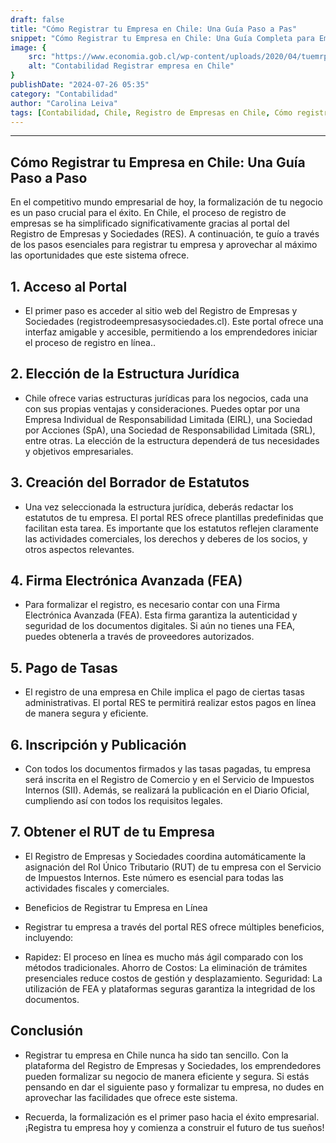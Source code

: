 ```yaml
---
draft: false
title: "Cómo Registrar tu Empresa en Chile: Una Guía Paso a Pas"
snippet: "Cómo Registrar tu Empresa en Chile: Una Guía Completa para Emprendedores."
image: {
    src: "https://www.economia.gob.cl/wp-content/uploads/2020/04/tuemrpesaenundia.png",
    alt: "Contabilidad Registrar empresa en Chile"
}
publishDate: "2024-07-26 05:35"
category: "Contabilidad"
author: "Carolina Leiva"
tags: [Contabilidad, Chile, Registro de Empresas en Chile, Cómo registrar una empresa en Chile ]
---
```

---

## <div class="text-gray-300">Cómo Registrar tu Empresa en Chile: Una Guía Paso a Paso</div> 
En el competitivo mundo empresarial de hoy, la formalización de tu negocio es un paso crucial para el éxito. En Chile, el proceso de registro de empresas se ha simplificado significativamente gracias al portal del Registro de Empresas y Sociedades (RES). A continuación, te guío a través de los pasos esenciales para registrar tu empresa y aprovechar al máximo las oportunidades que este sistema ofrece.

## <div class="text-gray-300">1. Acceso al Portal</div> 

- El primer paso es acceder al sitio web del Registro de Empresas y Sociedades <a class="text-gray-100">(registrodeempresasysociedades.cl)</a>. Este portal ofrece una interfaz amigable y accesible, permitiendo a los emprendedores iniciar el proceso de registro en línea..

## <div class="text-gray-300">2. Elección de la Estructura Jurídica</div> 
- Chile ofrece varias estructuras jurídicas para los negocios, cada una con sus propias ventajas y consideraciones. Puedes optar por una Empresa Individual de Responsabilidad Limitada (EIRL), una Sociedad por Acciones (SpA), una Sociedad de Responsabilidad Limitada (SRL), entre otras. La elección de la estructura dependerá de tus necesidades y objetivos empresariales.

## <div class="text-gray-300">3. Creación del Borrador de Estatutos</div> 
- Una vez seleccionada la estructura jurídica, deberás redactar los estatutos de tu empresa. El portal RES ofrece plantillas predefinidas que facilitan esta tarea. Es importante que los estatutos reflejen claramente las actividades comerciales, los derechos y deberes de los socios, y otros aspectos relevantes.

## <div class="text-gray-300">4. Firma Electrónica Avanzada (FEA)</div> 
- Para formalizar el registro, es necesario contar con una Firma Electrónica Avanzada (FEA). Esta firma garantiza la autenticidad y seguridad de los documentos digitales. Si aún no tienes una FEA, puedes obtenerla a través de proveedores autorizados.

## <div class="text-gray-300">5. Pago de Tasas</div> 
- El registro de una empresa en Chile implica el pago de ciertas tasas administrativas. El portal RES te permitirá realizar estos pagos en línea de manera segura y eficiente.
## <div class="text-gray-300">6. Inscripción y Publicación</div> 
- Con todos los documentos firmados y las tasas pagadas, tu empresa será inscrita en el Registro de Comercio y en el Servicio de Impuestos Internos (SII). Además, se realizará la publicación en el Diario Oficial, cumpliendo así con todos los requisitos legales.

## <div class="text-gray-300">7. Obtener el RUT de tu Empresa</div> 
- El Registro de Empresas y Sociedades coordina automáticamente la asignación del Rol Único Tributario (RUT) de tu empresa con el Servicio de Impuestos Internos. Este número es esencial para todas las actividades fiscales y comerciales.

- Beneficios de Registrar tu Empresa en Línea

- Registrar tu empresa a través del portal RES ofrece múltiples beneficios, incluyendo:

- Rapidez: El proceso en línea es mucho más ágil comparado con los métodos tradicionales.
Ahorro de Costos: La eliminación de trámites presenciales reduce costos de gestión y desplazamiento.
Seguridad: La utilización de FEA y plataformas seguras garantiza la integridad de los documentos.

## <div class="text-gray-300">Conclusión</div> 
- Registrar tu empresa en Chile nunca ha sido tan sencillo. Con la plataforma del Registro de Empresas y Sociedades, los emprendedores pueden formalizar su negocio de manera eficiente y segura. Si estás pensando en dar el siguiente paso y formalizar tu empresa, no dudes en aprovechar las facilidades que ofrece este sistema.

- Recuerda, la formalización es el primer paso hacia el éxito empresarial. ¡Registra tu empresa hoy y comienza a construir el futuro de tus sueños!